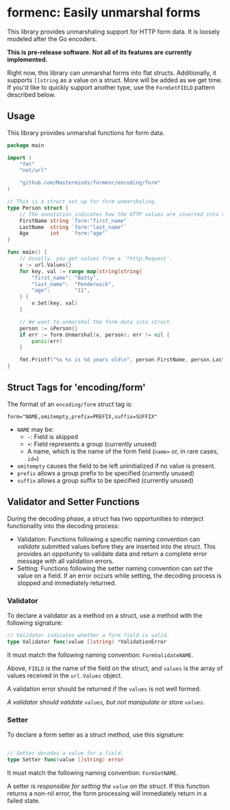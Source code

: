 # formenc: Easily unmarshal forms

This library provides unmarshaling support for HTTP form
data. It is loosely modeled after the Go encoders.

**This is pre-release software. Not all of its features are currently
implemented.**

Right now, this library can unmarshal forms into flat structs.
Additionally, it supports `[]string` as a value on a struct. More will
be added as we get time. If you'd like to quickly support another type,
use the `FormSetFIELD` pattern described below.

## Usage

This library provides unmarshal functions for form data.

```go
package main

import (
	"fmt"
	"net/url"

	"github.com/Masterminds/formenc/encoding/form"
)

// This is a struct set up for form unmarshaling.
type Person struct {
	// The annotation indicates how the HTTP values are inserted into the struct.
	FirstName string `form:"first_name"`
	LastName  string `form:"last_name"`
	Age       int    `form:"age"`
}

func main() {
	// Usually, you get values from a `*http.Request`.
	v := url.Values{}
	for key, val := range map[string]string{
		"first_name": "Batty",
		"last_name":  "Penderwick",
		"age":        "11",
	} {
		v.Set(key, val)
	}

	// We want to unmarshal the form data into struct.
	person := &Person{}
	if err := form.Unmarshal(v, person); err != nil {
		panic(err)
	}

	fmt.Printf("%s %s is %d years old\n", person.FirstName, person.LastName, person.Age)
}
```


## Struct Tags for 'encoding/form'

The format of an `encoding/form` struct tag is:

```
form="NAME,omitempty,prefix=PREFIX,suffix=SUFFIX"
```

- `NAME` may be:
  - `-`: Field is skipped
  - `+`: Field represents a group (currently unused)
  - A name, which is the name of the form field (`name=` or, in rare
    cases, `id=`)
- `omitempty` causes the field to be left uninitialized if no value is
  present.
- `prefix` allows a group prefix to be specified (currently unused)
- `suffix` allows a group suffix to be specified (currently unused)

## Validator and Setter Functions

During the decoding phase, a struct has two opportunities to interject
functionality into the decoding process:

- Validation: Functions following a specific naming convention can
  _validate_ submitted values before they are inserted into the struct.
  This provides an oppotunity to validate data and return a complete
  error message with all validation errors.
- Setting: Functions following the setter naming convention can _set_
  the value on a field. If an error occurs while setting, the decoding
  process is stopped and immediately returned.

### Validator

To declare a validator as a method on a struct, use a method with the
following signature:

```go
// Validator indicates whether a form field is valid.
type Validator func(value []string) *ValidationError
```

It must match the following naming convention: `FormValidateNAME`.

Above, `FIELD` is the name of the field on the struct, and `values` is
the array of values received in the `url.Values` object.

A validation error should be returned if the `values` is not well
formed.

_A validator should validate `values`, but not manipulate or store
`values`._

### Setter

To declare a form setter as a struct method, use this signature:

```go

// Setter decodes a value for a field.
type Setter func(value []string) error
```

It must match the following naming convention: `FormSetNAME`.

A setter _is responsible for setting the `value` on the struct_. If this
function returns a non-nil error, the form processing will immediately
return in a failed state.
